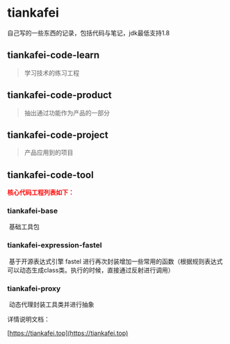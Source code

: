 # tiankafei
自己写的一些东西的记录，包括代码与笔记，jdk最低支持1.8

## tiankafei-code-learn

> 学习技术的练习工程

## tiankafei-code-product

> 抽出通过功能作为产品的一部分
>

## tiankafei-code-project

> 产品应用到的项目

## tiankafei-code-tool

<font color="red">**核心代码工程列表如下：**</font>

### tiankafei-base

​		基础工具包

### tiankafei-expression-fastel

​		基于开源表达式引擎 fastel 进行再次封装增加一些常用的函数（根据规则表达式可以动态生成class类。执行的时候，直接通过反射进行调用）

### tiankafei-proxy

​		动态代理封装工具类并进行抽象



详情说明文档：

[https://tiankafei.top](https://tiankafei.top)

